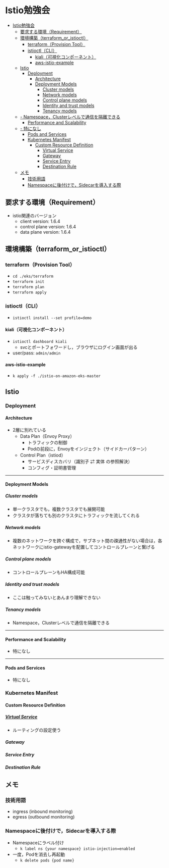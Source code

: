 # Istio勉強会
- [Istio勉強会](#istio勉強会)
  - [要求する環境（Requirement）](#要求する環境requirement)
  - [環境構築（terraform_or_istioctl）](#環境構築terraform_or_istioctl)
    - [terraform（Provision Tool）](#terraformprovision-tool)
    - [istioctl（CLI）](#istioctlcli)
      - [kiali（可視化コンポーネント）](#kiali可視化コンポーネント)
      - [aws-istio-example](#aws-istio-example)
  - [Istio](#istio)
    - [Deployment](#deployment)
      - [Architecture](#architecture)
      - [Deployment Models](#deployment-models)
        - [Cluster models](#cluster-models)
        - [Network models](#network-models)
        - [Control plane models](#control-plane-models)
        - [Identity and trust models](#identity-and-trust-models)
        - [Tenancy models](#tenancy-models)
  - [- Namespace，Clusterレベルで通信を隔離できる](#ullinamespaceclusterレベルで通信を隔離できるliul)
      - [Performance and Scalability](#performance-and-scalability)
  - [- 特になし](#ulli特になしliul)
      - [Pods and Services](#pods-and-services)
    - [Kubernetes Manifest](#kubernetes-manifest)
      - [Custom Resource Definition](#custom-resource-definition)
        - [Virtual Service](#virtual-service)
        - [Gateway](#gateway)
        - [Service Entry](#service-entry)
        - [Destination Rule](#destination-rule)
  - [メモ](#メモ)
    - [技術用語](#技術用語)
    - [Namespaceに後付けで，Sidecarを導入する際](#namespaceに後付けでsidecarを導入する際)

## 要求する環境（Requirement）
- istio関連のバージョン
  - client version: 1.6.4
  - control plane version: 1.6.4
  - data plane version: 1.6.4

## 環境構築（terraform_or_istioctl）
### terraform（Provision Tool）
- `cd ./eks/terraform`
- `terraform init`
- `terraform plan`
- `terraform apply`
### istioctl（CLI）
- `istioctl install --set profile=demo`
#### kiali（可視化コンポーネント）
- `istioctl dashboard kiali`
  - svcとポートフォワードし，ブラウザにログイン画面が出る
- user/pass: `admin/admin`
#### aws-istio-example
- `k apply -f ./istio-on-amazon-eks-master`

## Istio
### Deployment
#### Architecture
- 2層に別れている
  - Data Plan（Envoy Proxy）
    - トラフィックの制御
    - Podの前段に，Envoyをインジェクト（サイドカーパターン）
  - Control Plan（istiod）
    - サービスディスカバリ（識別子 ⇄ 実体 の参照解決）
    - コンフィグ・証明書管理
---
#### Deployment Models
##### Cluster models
- 単一クラスタでも，複数クラスタでも展開可能
- クラスタが落ちても別のクラスタにトラフィックを流してくれる
##### Network models
- 複数のネットワークを跨ぐ構成で，サブネット間の疎通性がない場合は，各ネットワークにistio-gatewayを配置してコントロールプレーンと繋げる
##### Control plane models
- コントロールプレーンもHA構成可能
##### Identity and trust models
- ここは触ってみないとあんまり理解できない
##### Tenancy models
- Namespace，Clusterレベルで通信を隔離できる
---
#### Performance and Scalability
- 特になし
---
#### Pods and Services
- 特になし
### Kubernetes Manifest
#### Custom Resource Definition
##### [Virtual Service](./manifest/virtual-service.yaml)
  - ルーティングの設定使う
##### Gateway
##### Service Entry
##### Destination Rule


## メモ
### 技術用語
- ingress (inbound monitoring)
- egress (outbound monitoring)
### Namespaceに後付けで，Sidecarを導入する際
- Namespaceにラベル付け
  - `k label ns {your namespace} istio-injection=enabled`
- 一度，Podを消去し再起動
  - `k delete pods {pod name}`